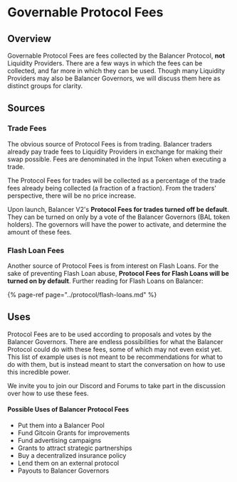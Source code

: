 # Governable Protocol Fees

## Overview

Governable Protocol Fees are fees collected by the Balancer Protocol, **not** Liquidity Providers. There are a few ways in which the fees can be collected, and far more in which they can be used. Though many Liquidity Providers may also be Balancer Governors, we will discuss them here as distinct groups for clarity. 

## Sources

### Trade Fees

The obvious source of Protocol Fees is from trading. Balancer traders already pay trade fees to Liquidity Providers in exchange for making their swap possible. Fees are denominated in the Input Token when executing a trade. 

The Protocol Fees for trades will be collected as a percentage of the trade fees already being collected \(a fraction of a fraction\). From the traders' perspective, there will be no price increase. 

Upon launch, Balancer V2's **Protocol Fees for trades turned off be default**. They can be turned on only by a vote of the Balancer Governors \(BAL token holders\). The governors will have the power to activate, and determine the amount of these fees.

### Flash Loan Fees

Another source of Protocol Fees is from interest on Flash Loans. For the sake of preventing Flash Loan abuse, **Protocol Fees for Flash Loans will be turned on by default**. Further reading for Flash Loans on Balancer:

{% page-ref page="../protocol/flash-loans.md" %}

## Uses

Protocol Fees are to be used according to proposals and votes by the Balancer Governors. There are endless possibilities for what the Balancer Protocol could do with these fees, some of which may not even exist yet. This list of example uses is not meant to be recommendations for what to do with them, but is instead meant to start the conversation on how to use this incredible power.

We invite you to join our Discord and Forums to take part in the discussion over how to use these fees.

#### Possible Uses of Balancer Protocol Fees

* Put them into a Balancer Pool
* Fund Gitcoin Grants for improvements
* Fund advertising campaigns
* Grants to attract strategic partnerships
* Buy a decentralized insurance policy
* Lend them on an external protocol
* Payouts to Balancer Governors

